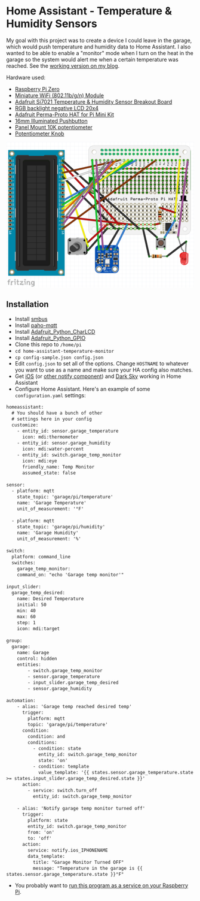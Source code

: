# Home Assistant - Temperature & Humidity Sensors
My goal with this project was to create a device I could leave in the garage, which would push temperature and humidity data to Home Assistant. I also wanted to be able to enable a "monitor" mode when I turn on the heat in the garage so the system would alert me when a certain temperature was reached. See the [working version on my blog](https://nickmomrik.com/2017/01/13/garage-temperature-sensor-monitor/).

Hardware used:
* [Raspberry Pi Zero](https://www.adafruit.com/products/2885)
* [Miniature WiFi (802.11b/g/n) Module](https://www.adafruit.com/products/814)
* [Adafruit Si7021 Temperature & Humidity Sensor Breakout Board](https://www.adafruit.com/product/3251)
* [RGB backlight negative LCD 20x4](https://www.adafruit.com/products/498)
* [Adafruit Perma-Proto HAT for Pi Mini Kit](https://www.adafruit.com/products/2310)
* [16mm Illuminated Pushbutton](https://www.adafruit.com/products/1477)
* [Panel Mount 10K potentiometer](https://www.adafruit.com/products/562)
* [Potentiometer Knob](https://www.adafruit.com/products/2048)

![Home Assistant Temperature Monitor Fritzing](./home-assistant-temperature-monitor-fritzing.png?raw=true "Home Assistant Temperature Monitor Fritzing")

## Installation

* Install [smbus](https://pypi.python.org/pypi/smbus-cffi/0.5.1)
* Install [paho-mqtt](https://pypi.python.org/pypi/paho-mqtt)
* Install [Adafruit_Python_CharLCD](https://github.com/adafruit/Adafruit_Python_CharLCD)
* Install [Adafruit_Python_GPIO](https://github.com/adafruit/Adafruit_Python_GPIO)
* Clone this repo to `/home/pi`
* `cd home-assistant-temperature-monitor`
* `cp config-sample.json config.json`
* Edit `config.json` to set all of the options. Change `HOSTNAME` to whatever you want to use as a name and make sure your HA config also matches.
* Get [iOS](https://home-assistant.io/docs/ecosystem/ios/) (or [other notify component](https://home-assistant.io/components/notify/)) and [Dark Sky](https://home-assistant.io/components/sensor.darksky/) working in Home Assistant
* Configure Home Assistant. Here's an example of some `configuration.yaml` settings:

```
homeassistant:
  # You should have a bunch of other
  # settings here in your config
  customize:
    - entity_id: sensor.garage_temperature
      icon: mdi:thermometer
    - entity_id: sensor.garage_humidity
      icon: mdi:water-percent
	- entity_id: switch.garage_temp_monitor
	  icon: mdi:eye
	  friendly_name: Temp Monitor
	  assumed_state: false

sensor:
  - platform: mqtt
    state_topic: 'garage/pi/temperature'
    name: 'Garage Temperature'
    unit_of_measurement: '°F'

  - platform: mqtt
    state_topic: 'garage/pi/humidity'
    name: 'Garage Humidity'
    unit_of_measurement: '%'

switch:
  platform: command_line
  switches:
    garage_temp_monitor:
    command_on: "echo 'Garage temp monitor'"

input_slider:
  garage_temp_desired:
    name: Desired Temperature
    initial: 50
    min: 40
    max: 60
    step: 1
    icon: mdi:target

group:
  garage:
    name: Garage
    control: hidden
    entities:
        - switch.garage_temp_monitor
        - sensor.garage_temperature
        - input_slider.garage_temp_desired
        - sensor.garage_humidity

automation:
	- alias: 'Garage temp reached desired temp'
	  trigger:
	    platform: mqtt
	    topic: 'garage/pi/temperature'
	  condition:
	    condition: and
	    conditions:
	      - condition: state
	        entity_id: switch.garage_temp_monitor
	        state: 'on'
	      - condition: template
	        value_template: '{{ states.sensor.garage_temperature.state >= states.input_slider.garage_temp_desired.state }}'
	  action:
	    - service: switch.turn_off
	      entity_id: switch.garage_temp_monitor

	- alias: 'Notify garage temp monitor turned off'
	  trigger:
	    platform: state
	    entity_id: switch.garage_temp_monitor
	    from: 'on'
	    to: 'off'
	  action:
	    service: notify.ios_IPHONENAME
	    data_template:
	      title: "Garage Monitor Turned OFF"
	      message: "Temperature in the garage is {{ states.sensor.garage_temperature.state }}°F"
```
* You probably want to [run this program as a service on your Raspberry Pi](http://www.diegoacuna.me/how-to-run-a-script-as-a-service-in-raspberry-pi-raspbian-jessie/).
